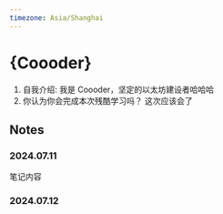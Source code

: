 ```yaml
---
timezone: Asia/Shanghai
---
```


# {Coooder}

1. 自我介绍: 我是 Coooder，坚定的以太坊建设者哈哈哈
2. 你认为你会完成本次残酷学习吗？ 这次应该会了

## Notes

<!-- Content_START -->

### 2024.07.11

笔记内容

### 2024.07.12

<!-- Content_END -->
